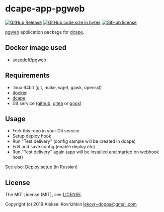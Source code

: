 # dcape-app-pgweb

[![GitHub Release][1]][2] [![GitHub code size in bytes][3]]() [![GitHub license][4]][5]

[1]: https://img.shields.io/github/release/dopos/dcape-app-pgweb.svg
[2]: https://github.com/dopos/dcape-app-pgweb/releases
[3]: https://img.shields.io/github/languages/code-size/dopos/dcape-app-pgweb.svg
[4]: https://img.shields.io/github/license/dopos/dcape-app-pgweb.svg
[5]: LICENSE

[pgweb](http://sosedoff.github.io/pgweb/) application package for [dcape](https://github.com/dopos/dcape).

## Docker image used

* [sosedoff/pgweb](https://hub.docker.com/r/sosedoff/pgweb/)

## Requirements

* linux 64bit (git, make, wget, gawk, openssl)
* [docker](http://docker.io)
* [dcape](https://github.com/dopos/dcape)
* Git service ([github](https://github.com), [gitea](https://gitea.io) or [gogs](https://gogs.io))

## Usage

* Fork this repo in your Git service
* Setup deploy hook
* Run "Test delivery" (config sample will be created in dcape)
* Edit and save config (enable deploy etc)
* Run "Test delivery" again (app will be installed and started on webhook host)

See also: [Deploy setup](https://github.com/dopos/dcape/blob/master/DEPLOY.md) (in Russian)

## License

The MIT License (MIT), see [LICENSE](LICENSE).

Copyright (c) 2019 Aleksei Kovrizhkin <lekovr+dopos@gmail.com>
